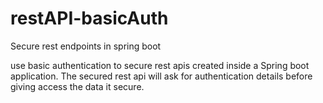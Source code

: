 # restAPI-basicAuth
Secure rest endpoints in spring boot

use basic authentication to secure rest apis created inside a Spring boot application. The secured rest api will ask for authentication details before giving access the data it secure.
